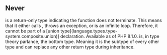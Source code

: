  
## Never
 
 <!-- start type -->
<!--
never
--> is a return-only type indicating the function does not terminate. This means that it either calls <!-- start function -->
<!--
exit
-->, throws an exception, or is an infinite loop. Therefore, it cannot be part of a [union type](language.types.type-system.composite.union)] declaration. Available as of PHP 8.1.0. 
 
 <!-- start type -->
<!--
never
--> is, in type theory parlance, the bottom type. Meaning it is the subtype of every other type and can replace any other return type during inheritance. 

